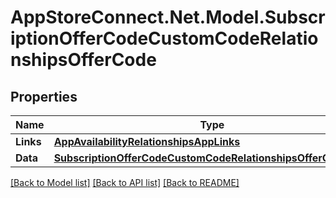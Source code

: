 # AppStoreConnect.Net.Model.SubscriptionOfferCodeCustomCodeRelationshipsOfferCode

## Properties

Name | Type | Description | Notes
------------ | ------------- | ------------- | -------------
**Links** | [**AppAvailabilityRelationshipsAppLinks**](AppAvailabilityRelationshipsAppLinks.md) |  | [optional] 
**Data** | [**SubscriptionOfferCodeCustomCodeRelationshipsOfferCodeData**](SubscriptionOfferCodeCustomCodeRelationshipsOfferCodeData.md) |  | [optional] 

[[Back to Model list]](../README.md#documentation-for-models) [[Back to API list]](../README.md#documentation-for-api-endpoints) [[Back to README]](../README.md)

